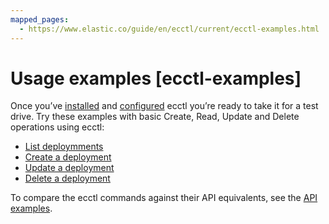 ```yaml
---
mapped_pages:
  - https://www.elastic.co/guide/en/ecctl/current/ecctl-examples.html
---
```


# Usage examples [ecctl-examples]

Once you’ve [installed](/reference/ecctl-installing.md) and [configured](/reference/ecctl-configuring.md) ecctl you’re ready to take it for a test drive. Try these examples with basic Create, Read, Update and Delete operations using ecctl:

* [List deploymments](/reference/ecctl-example-list-deployments.md)
* [Create a deployment](/reference/ecctl-example-create-deployment.md)
* [Update a deployment](/reference/ecctl-example-update-deployment.md)
* [Delete a deployment](/reference/ecctl-example-delete-deployment.md)

To compare the ecctl commands against their API equivalents, see the [API examples](cloud://docs/reference/cloud-hosted/ec-api-examples.md).





